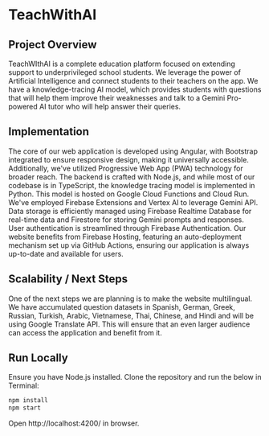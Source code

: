 # TeachWithAI

## Project Overview
TeachWIthAI is a complete education platform focused on extending support to underprivileged school students. We leverage the power of Artificial Intelligence and connect students to their teachers on the app. We have a knowledge-tracing AI model, which provides students with questions that will help them improve their weaknesses and talk to a Gemini Pro-powered AI tutor who will help answer their queries.

## Implementation
The core of our web application is developed using Angular, with Bootstrap integrated to ensure responsive design, making it universally accessible. Additionally, we've utilized Progressive Web App (PWA) technology for broader reach. The backend is crafted with Node.js, and while most of our codebase is in TypeScript, the knowledge tracing model is implemented in Python. This model is hosted on Google Cloud Functions and Cloud Run. We've employed Firebase Extensions and Vertex AI to leverage Gemini API. Data storage is efficiently managed using Firebase Realtime Database for real-time data and Firestore for storing Gemini prompts and responses. User authentication is streamlined through Firebase Authentication. Our website benefits from Firebase Hosting, featuring an auto-deployment mechanism set up via GitHub Actions, ensuring our application is always up-to-date and available for users.

## Scalability / Next Steps
One of the next steps we are planning is to make the website multilingual. We have accumulated question datasets in Spanish, German, Greek, Russian, Turkish, Arabic, Vietnamese, Thai, Chinese, and Hindi and will be using Google Translate API. This will ensure that an even larger audience can access the application and benefit from it.

## Run Locally
Ensure you have Node.js installed. Clone the repository and run the below in Terminal:
```bash
npm install
npm start
```

Open http://localhost:4200/ in browser.

